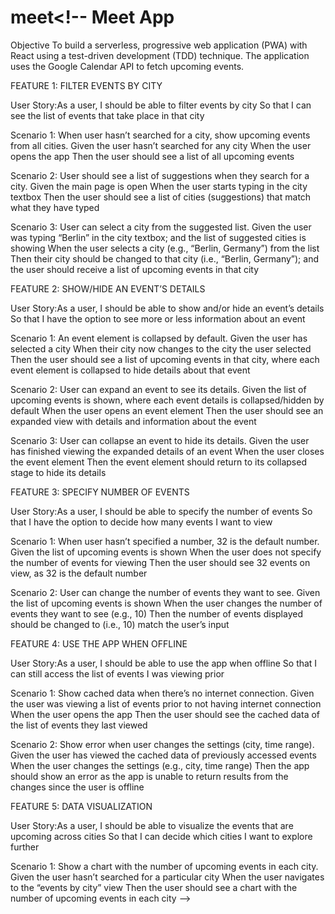 # meet<!-- Meet App

Objective
To build a serverless, progressive web application (PWA) with React using a test-driven development (TDD) technique. The application uses the Google Calendar API to fetch upcoming events.

FEATURE 1: FILTER EVENTS BY CITY

User Story:As a user, I should be able to filter events by city So that I can see the list of events that take place in that city

Scenario 1: When user hasn’t searched for a city, show upcoming events from all cities. Given the user hasn’t searched for any city When the user opens the app Then the user should see a list of all upcoming events

Scenario 2: User should see a list of suggestions when they search for a city. Given the main page is open When the user starts typing in the city textbox Then the user should see a list of cities (suggestions) that match what they have typed

Scenario 3: User can select a city from the suggested list. Given the user was typing “Berlin” in the city textbox; and the list of suggested cities is showing When the user selects a city (e.g., “Berlin, Germany”) from the list Then their city should be changed to that city (i.e., “Berlin, Germany”); and the user should receive a list of upcoming events in that city

FEATURE 2: SHOW/HIDE AN EVENT’S DETAILS

User Story:As a user, I should be able to show and/or hide an event’s details So that I have the option to see more or less information about an event

Scenario 1: An event element is collapsed by default. Given the user has selected a city When their city now changes to the city the user selected Then the user should see a list of upcoming events in that city, where each event element is collapsed to hide details about that event

Scenario 2: User can expand an event to see its details. Given the list of upcoming events is shown, where each event details is collapsed/hidden by default When the user opens an event element Then the user should see an expanded view with details and information about the event

Scenario 3: User can collapse an event to hide its details. Given the user has finished viewing the expanded details of an event When the user closes the event element Then the event element should return to its collapsed stage to hide its details

FEATURE 3: SPECIFY NUMBER OF EVENTS

User Story:As a user, I should be able to specify the number of events So that I have the option to decide how many events I want to view

Scenario 1: When user hasn’t specified a number, 32 is the default number. Given the list of upcoming events is shown When the user does not specify the number of events for viewing Then the user should see 32 events on view, as 32 is the default number

Scenario 2: User can change the number of events they want to see. Given the list of upcoming events is shown When the user changes the number of events they want to see (e.g., 10) Then the number of events displayed should be changed to (i.e., 10) match the user’s input

FEATURE 4: USE THE APP WHEN OFFLINE

User Story:As a user, I should be able to use the app when offline So that I can still access the list of events I was viewing prior

Scenario 1: Show cached data when there’s no internet connection. Given the user was viewing a list of events prior to not having internet connection When the user opens the app Then the user should see the cached data of the list of events they last viewed

Scenario 2: Show error when user changes the settings (city, time range). Given the user has viewed the cached data of previously accessed events When the user changes the settings (e.g., city, time range) Then the app should show an error as the app is unable to return results from the changes since the user is offline

FEATURE 5: DATA VISUALIZATION

User Story:As a user, I should be able to visualize the events that are upcoming across cities So that I can decide which cities I want to explore further

Scenario 1: Show a chart with the number of upcoming events in each city. Given the user hasn’t searched for a particular city When the user navigates to the “events by city” view Then the user should see a chart with the number of upcoming events in each city -->

